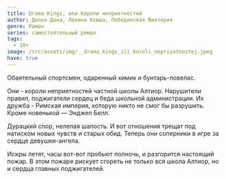 ```yaml
---
title: Drama Kings, или Короли неприятностей
author: Делон Дана, Левина Ксюша, Побединская Виктория
genre: Роман
series: самостоятельный роман
tags:
  - 18+
image: /src/assets/img/__drama_kings_ili_koroli_nepriyatnostej.jpeg
have: true
---
```

Обаятельный спортсмен, одаренный химик и бунтарь-ловелас.

Они - короли неприятностей частной школы Алтиор. Нарушители правил, поджигатели сердец и беда школьной администрации. Их дружба - Римская империя, которую никто не смог бы разрушить. Кроме новенькой — Энджел Белл.

Дурацкий спор, нелепая шалость. И вот отношения трещат под натиском новых чувств и старых обид. Теперь они соперники в игре за сердце девушки-ангела.

Искры летят, часы вот-вот пробьют полночь, и разгорится настоящий пожар. В этом пожаре рискует сгореть не только вся школа Алтиор, но и сердца главных поджигателей.
